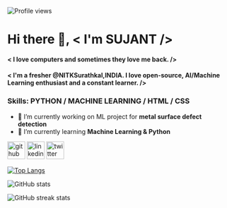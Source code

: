 ![Profile views](https://gpvc.arturio.dev/sujantkumarkv)  
# Hi there 👋, < I'm **SUJANT** />
#### < I love computers and sometimes they love me back. />
#### < I'm a fresher @NITKSurathkal,INDIA. I love open-source, AI/Machine Learning enthusiast and a constant learner. />

### Skills: PYTHON / MACHINE LEARNING / HTML / CSS

- 🔭 I’m currently working on ML project for **metal surface defect detection** 
- 🌱 I’m currently learning **Machine Learning & Python** 


[<img src='https://cdn.jsdelivr.net/npm/simple-icons@3.0.1/icons/github.svg' alt='github' height='40'>](https://github.com/sujantkumarkv)  [<img src='https://cdn.jsdelivr.net/npm/simple-icons@3.0.1/icons/linkedin.svg' alt='linkedin' height='40'>](https://www.linkedin.com/in/sujant-kumar-krishnvanshi-b8061a168//)  [<img src='https://cdn.jsdelivr.net/npm/simple-icons@3.0.1/icons/twitter.svg' alt='twitter' height='40'>](https://twitter.com/sujantkumarkv)  

[![Top Langs](https://github-readme-stats.vercel.app/api/top-langs/?username=sujantkumarkv)](https://github.com/anuraghazra/github-readme-stats)

![GitHub stats](https://github-readme-stats.vercel.app/api?username=sujantkumarkv&show_icons=true&count_private=true)  

![GitHub streak stats](https://github-readme-streak-stats.herokuapp.com/?user=sujantkumarkv)  


